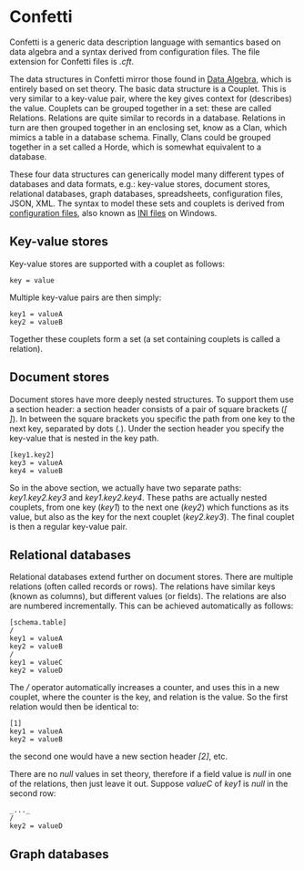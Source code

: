 # Confetti
Confetti is a generic data description language with semantics based on data algebra and a syntax derived from configuration files.
The file extension for Confetti files is _.cft_.

The data structures in Confetti mirror those found in [Data Algebra](https://algebraixlib.readthedocs.io/en/latest/intro.html), which is entirely based on set theory.
The basic data structure is a Couplet. This is very similar to a key-value pair, where the key gives context for (describes) the value. Couplets can be grouped together in a set: these are called Relations. Relations are quite similar to records in a database. Relations in turn are then grouped together in an enclosing set, know as a Clan, which mimics a table in a database schema. Finally, Clans could be grouped together in a set called a Horde, which is somewhat equivalent to a database.

These four data structures can generically model many different types of databases and data formats, e.g.: key-value stores, document stores, relational databases, graph databases, spreadsheets, configuration files, JSON, XML. The syntax to model these sets and couplets is derived from [configuration files](https://github.com/madmurphy/libconfini/blob/master/MANUAL.md), also known as [INI files](https://en.wikipedia.org/wiki/INI_file) on Windows.

## Key-value stores

Key-value stores are supported with a couplet as follows:

    key = value

Multiple key-value pairs are then simply:

    key1 = valueA
    key2 = valueB

Together these couplets form a set (a set containing couplets is called a relation).

## Document stores

Document stores have more deeply nested structures. To support them use a section header: a section header consists of a pair of square brackets (_[ ]_). In between the square brackets you specific the path from one key to the next key, separated by dots (_._). Under the section header you specify the key-value that is nested in the key path.

    [key1.key2]
    key3 = valueA
    key4 = valueB

So in the above section, we actually have two separate paths: _key1.key2.key3_ and _key1.key2.key4_. These paths are actually nested couplets, from one key (_key1_) to the next one (_key2_) which functions as its value, but also as the key for the next couplet (_key2.key3_). The final couplet is then a regular key-value pair.

## Relational databases

Relational databases extend further on document stores. There are multiple relations (often called records or rows). The relations have similar keys (known as columns), but different values (or fields). The relations are also are numbered incrementally.  This can be achieved automatically as follows:

    [schema.table]
    /
    key1 = valueA
    key2 = valueB
    /
    key1 = valueC
    key2 = valueD

The _/_ operator automatically increases a counter, and uses this in a new couplet, where the counter is the key, and relation is the value. So the first relation would then be identical to:

    [1]
    key1 = valueA
    key2 = valueB

the second one would have a new section header _[2]_, etc.

There are no _null_ values in set theory, therefore if a field value is _null_ in one of the relations, then just leave it out. Suppose _valueC_ of _key1_ is _null_ in the second row:

    _..._
    /
    key2 = valueD

## Graph databases
